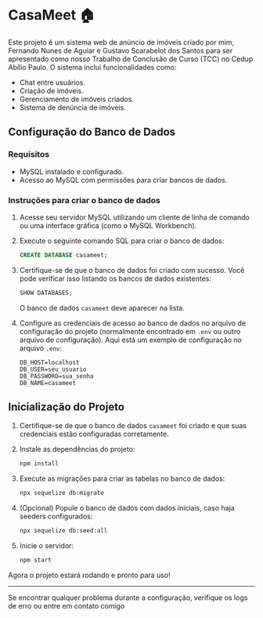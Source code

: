 # CasaMeet 🏠 

Este projeto é um sistema web de anúncio de imóveis criado por mim, Fernando Nunes de Aguiar e Gustavo Scarabelot dos Santos para ser apresentado como nosso Trabalho de Conclusão de Curso (TCC) no Cedup Abílio Paulo. O sistema inclui funcionalidades como:

- Chat entre usuários.
- Criação de imóveis.
- Gerenciamento de imóveis criados.
- Sistema de denúncia de imóveis.

## Configuração do Banco de Dados

### Requisitos
- MySQL instalado e configurado.
- Acesso ao MySQL com permissões para criar bancos de dados.

### Instruções para criar o banco de dados
1. Acesse seu servidor MySQL utilizando um cliente de linha de comando ou uma interface gráfica (como o MySQL Workbench).

2. Execute o seguinte comando SQL para criar o banco de dados:
   ```sql
   CREATE DATABASE casameet;
   ```

3. Certifique-se de que o banco de dados foi criado com sucesso. Você pode verificar isso listando os bancos de dados existentes:
   ```sql
   SHOW DATABASES;
   ```
   O banco de dados `casameet` deve aparecer na lista.

4. Configure as credenciais de acesso ao banco de dados no arquivo de configuração do projeto (normalmente encontrado em `.env` ou outro arquivo de configuração). Aqui está um exemplo de configuração no arquivo `.env`:
   ```env
   DB_HOST=localhost
   DB_USER=seu_usuario
   DB_PASSWORD=sua_senha
   DB_NAME=casameet
   ```

## Inicialização do Projeto

1. Certifique-se de que o banco de dados `casameet` foi criado e que suas credenciais estão configuradas corretamente.

2. Instale as dependências do projeto:
   ```bash
   npm install
   ```

3. Execute as migrações para criar as tabelas no banco de dados:
   ```bash
   npx sequelize db:migrate
   ```

4. (Opcional) Popule o banco de dados com dados iniciais, caso haja seeders configurados:
   ```bash
   npx sequelize db:seed:all
   ```

5. Inicie o servidor:
   ```bash
   npm start
   ```

Agora o projeto estará rodando e pronto para uso!

---
Se encontrar qualquer problema durante a configuração, verifique os logs de erro ou entre em contato comigo

